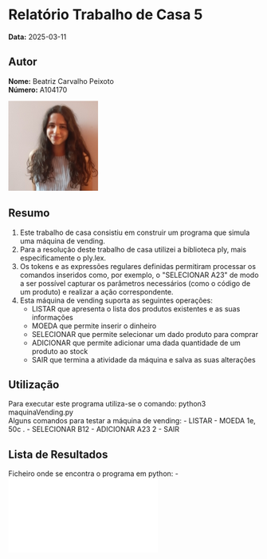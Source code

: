 # Relatório Trabalho de Casa 5

**Data:** 2025-03-11

## Autor

**Nome:** Beatriz Carvalho Peixoto  
**Número:** A104170  

![Fotografia de identificação](../foto_identificacao.png)

## Resumo
1. Este trabalho de casa consistiu em construir um programa que simula uma máquina de vending.
2. Para a resolução deste trabalho de casa utilizei a biblioteca ply, mais especificamente o ply.lex.
3. Os tokens e as expressões regulares definidas permitiram processar os comandos inseridos como, por exemplo, o "SELECIONAR A23" de modo a ser possível capturar os parâmetros necessários (como o código de um produto) e realizar a ação correspondente. 
3. Esta máquina de vending suporta as seguintes operações:
    - LISTAR que apresenta o lista dos produtos existentes e as suas informações
    - MOEDA que permite inserir o dinheiro
    - SELECIONAR que permite selecionar um dado produto para comprar
    - ADICIONAR que permite adicionar uma dada quantidade de um produto ao stock
    - SAIR que termina a atividade da máquina e salva as suas alterações

## Utilização
Para executar este programa utiliza-se o comando: python3 maquinaVending.py  
Alguns comandos para testar a máquina de vending:
    - LISTAR
    - MOEDA 1e, 50c .
    - SELECIONAR B12
    - ADICIONAR A23 2
    - SAIR

## Lista de Resultados 
Ficheiro onde se encontra o programa em python:
    - ![maquinaVending.py](maquinaVending.py)
